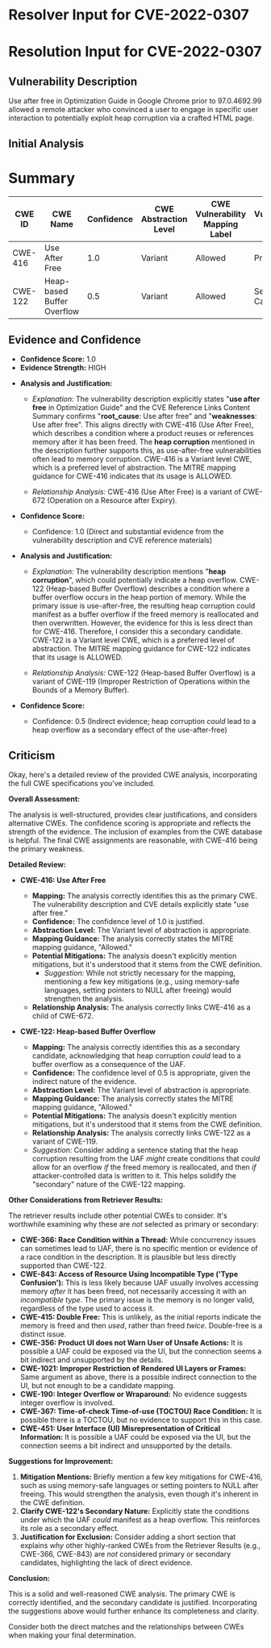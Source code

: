 # Resolver Input for CVE-2022-0307

# Resolution Input for CVE-2022-0307

## Vulnerability Description
Use after free in Optimization Guide in Google Chrome prior to 97.0.4692.99 allowed a remote attacker who convinced a user to engage in specific user interaction to potentially exploit heap corruption via a crafted HTML page.

## Initial Analysis
# Summary
| CWE ID | CWE Name | Confidence | CWE Abstraction Level | CWE Vulnerability Mapping Label | CWE-Vulnerability Mapping Notes |
|---|---|---|---|---|---|
| CWE-416 | Use After Free | 1.0 | Variant | Allowed | Primary CWE |
| CWE-122 | Heap-based Buffer Overflow | 0.5 | Variant | Allowed | Secondary Candidate |

## Evidence and Confidence

*   **Confidence Score:** 1.0
*   **Evidence Strength:** HIGH

- **Analysis and Justification:**  
  - *Explanation:* The vulnerability description explicitly states "**use after free** in Optimization Guide" and the CVE Reference Links Content Summary confirms "**root_cause**: Use after free" and "**weaknesses**: Use after free". This aligns directly with CWE-416 (Use After Free), which describes a condition where a product reuses or references memory after it has been freed. The **heap corruption** mentioned in the description further supports this, as use-after-free vulnerabilities often lead to memory corruption. CWE-416 is a Variant level CWE, which is a preferred level of abstraction. The MITRE mapping guidance for CWE-416 indicates that its usage is ALLOWED.

  - *Relationship Analysis:* CWE-416 (Use After Free) is a variant of CWE-672 (Operation on a Resource after Expiry).

- **Confidence Score:**  
  - Confidence: 1.0 (Direct and substantial evidence from the vulnerability description and CVE reference materials)

- **Analysis and Justification:**  
  - *Explanation:* The vulnerability description mentions "**heap corruption**", which could potentially indicate a heap overflow. CWE-122 (Heap-based Buffer Overflow) describes a condition where a buffer overflow occurs in the heap portion of memory. While the primary issue is use-after-free, the resulting heap corruption could manifest as a buffer overflow if the freed memory is reallocated and then overwritten. However, the evidence for this is less direct than for CWE-416. Therefore, I consider this a secondary candidate. CWE-122 is a Variant level CWE, which is a preferred level of abstraction. The MITRE mapping guidance for CWE-122 indicates that its usage is ALLOWED.

  - *Relationship Analysis:* CWE-122 (Heap-based Buffer Overflow) is a variant of CWE-119 (Improper Restriction of Operations within the Bounds of a Memory Buffer).

- **Confidence Score:**  
  - Confidence: 0.5 (Indirect evidence; heap corruption *could* lead to a heap overflow as a secondary effect of the use-after-free)

## Criticism
Okay, here's a detailed review of the provided CWE analysis, incorporating the full CWE specifications you've included.

**Overall Assessment:**

The analysis is well-structured, provides clear justifications, and considers alternative CWEs. The confidence scoring is appropriate and reflects the strength of the evidence. The inclusion of examples from the CWE database is helpful. The final CWE assignments are reasonable, with CWE-416 being the primary weakness.

**Detailed Review:**

*   **CWE-416: Use After Free**

    *   **Mapping:** The analysis correctly identifies this as the primary CWE. The vulnerability description and CVE details explicitly state "use after free."
    *   **Confidence:** The confidence level of 1.0 is justified.
    *   **Abstraction Level:** The Variant level of abstraction is appropriate.
    *   **Mapping Guidance:**  The analysis correctly states the MITRE mapping guidance, "Allowed."
    *   **Potential Mitigations:** The analysis doesn't explicitly mention mitigations, but it's understood that it stems from the CWE definition.
        *   *Suggestion:*  While not strictly necessary for the mapping, mentioning a few key mitigations (e.g., using memory-safe languages, setting pointers to NULL after freeing) would strengthen the analysis.
    *   **Relationship Analysis:** The analysis correctly links CWE-416 as a child of CWE-672.
*   **CWE-122: Heap-based Buffer Overflow**

    *   **Mapping:** The analysis correctly identifies this as a secondary candidate, acknowledging that heap corruption *could* lead to a buffer overflow as a consequence of the UAF.
    *   **Confidence:** The confidence level of 0.5 is appropriate, given the indirect nature of the evidence.
    *   **Abstraction Level:** The Variant level of abstraction is appropriate.
    *   **Mapping Guidance:**  The analysis correctly states the MITRE mapping guidance, "Allowed."
    *   **Potential Mitigations:** The analysis doesn't explicitly mention mitigations, but it's understood that it stems from the CWE definition.
    *   **Relationship Analysis:** The analysis correctly links CWE-122 as a variant of CWE-119.
    *   *Suggestion:* Consider adding a sentence stating that the heap corruption resulting from the UAF *might* create conditions that *could* allow for an overflow *if* the freed memory is reallocated, and then *if* attacker-controlled data is written to it. This helps solidify the "secondary" nature of the CWE-122 mapping.

**Other Considerations from Retriever Results:**

The retriever results include other potential CWEs to consider. It's worthwhile examining why these are *not* selected as primary or secondary:

*   **CWE-366: Race Condition within a Thread:** While concurrency issues can sometimes lead to UAF, there is no specific mention or evidence of a race condition in the description. It is plausible but less directly supported than CWE-122.
*   **CWE-843: Access of Resource Using Incompatible Type ('Type Confusion'):** This is less likely because UAF usually involves accessing memory *after* it has been freed, not necessarily accessing it with an *incompatible type*. The primary issue is the memory is no longer valid, regardless of the type used to access it.
*   **CWE-415: Double Free:** This is unlikely, as the initial reports indicate the memory is freed and then *used*, rather than freed *twice*.  Double-free is a distinct issue.
*   **CWE-356: Product UI does not Warn User of Unsafe Actions:** It is possible a UAF could be exposed via the UI, but the connection seems a bit indirect and unsupported by the details.
*   **CWE-1021: Improper Restriction of Rendered UI Layers or Frames:** Same argument as above, there is a possible indirect connection to the UI, but not enough to be a candidate mapping.
*   **CWE-190: Integer Overflow or Wraparound:** No evidence suggests integer overflow is involved.
*   **CWE-367: Time-of-check Time-of-use (TOCTOU) Race Condition:** It is possible there is a TOCTOU, but no evidence to support this in this case.
*   **CWE-451: User Interface (UI) Misrepresentation of Critical Information:**  It is possible a UAF could be exposed via the UI, but the connection seems a bit indirect and unsupported by the details.

**Suggestions for Improvement:**

1.  **Mitigation Mentions:**  Briefly mention a few key mitigations for CWE-416, such as using memory-safe languages or setting pointers to NULL after freeing. This would strengthen the analysis, even though it's inherent in the CWE definition.
2.  **Clarify CWE-122's Secondary Nature:** Explicitly state the conditions under which the UAF *could* manifest as a heap overflow. This reinforces its role as a secondary effect.
3.  **Justification for Exclusion:** Consider adding a short section that explains *why* other highly-ranked CWEs from the Retriever Results (e.g., CWE-366, CWE-843) are *not* considered primary or secondary candidates, highlighting the lack of direct evidence.

**Conclusion:**

This is a solid and well-reasoned CWE analysis. The primary CWE is correctly identified, and the secondary candidate is justified. Incorporating the suggestions above would further enhance its completeness and clarity.

Consider both the direct matches and the relationships between CWEs
when making your final determination.
        